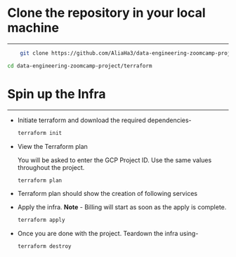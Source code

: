 # Clone the repository in your local machine
---
```bash
    git clone https://github.com/AliaHa3/data-engineering-zoomcamp-project.git
```

```bash
cd data-engineering-zoomcamp-project/terraform
```

# Spin up the Infra
---
- Initiate terraform and download the required dependencies-

  ```bash
  terraform init
  ```

- View the Terraform plan

  You will be asked to enter the GCP Project ID. Use the same values throughout the project. 

  ```bash
  terraform plan
  ```

- Terraform plan should show the creation of following services

- Apply the infra. **Note** - Billing will start as soon as the apply is complete.

  ```bash
  terraform apply
  ```

- Once you are done with the project. Teardown the infra using-

  ```bash
  terraform destroy
  ```